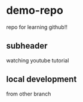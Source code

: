 # demo-repo
repo for learning github!!
## subheader

watching youtube tutorial

## local development 

from other branch
